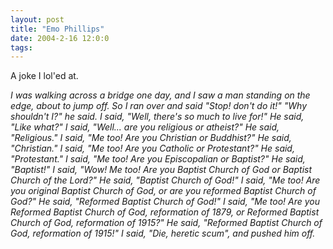 ```yaml
---
layout: post
title: "Emo Phillips"
date: 2004-2-16 12:0:0
tags: 
---
```


A joke I lol'ed at.

_I was walking across a bridge one day, and I saw a man standing on the edge, about to jump off. So I ran over and said "Stop! don't do it!" "Why shouldn't I?" he said. I said, "Well, there's so much to live for!" He said, "Like what?" I said, "Well... are you religious or atheist?" He said, "Religious." I said, "Me too! Are you Christian or Buddhist?" He said, "Christian." I said, "Me too! Are you Catholic or Protestant?" He said, "Protestant." I said, "Me too! Are you Episcopalian or Baptist?" He said, "Baptist!" I said, "Wow! Me too! Are you Baptist Church of God or Baptist Church of the Lord?" He said, "Baptist Church of God!" I said, "Me too! Are you original Baptist Church of God, or are you reformed Baptist Church of God?" He said, "Reformed Baptist Church of God!" I said, "Me too! Are you Reformed Baptist Church of God, reformation of 1879, or Reformed Baptist Church of God, reformation of 1915?" He said, "Reformed Baptist Church of God, reformation of 1915!" I said, "Die, heretic scum", and pushed him off._

